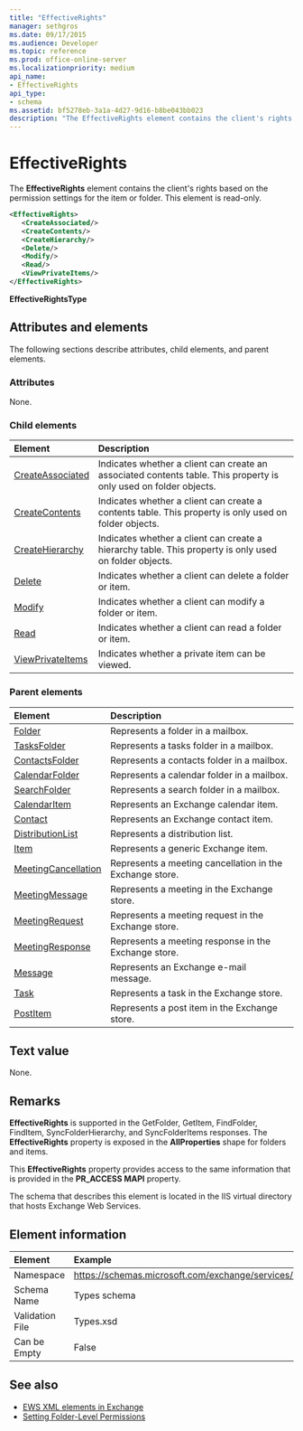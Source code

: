 ```yaml
---
title: "EffectiveRights"
manager: sethgros
ms.date: 09/17/2015
ms.audience: Developer
ms.topic: reference
ms.prod: office-online-server
ms.localizationpriority: medium
api_name:
- EffectiveRights
api_type:
- schema
ms.assetid: bf5278eb-3a1a-4d27-9d16-b8be043bb023
description: "The EffectiveRights element contains the client's rights based on the permission settings for the item or folder. This element is read-only."
---
```


# EffectiveRights

The **EffectiveRights** element contains the client's rights based on the permission settings for the item or folder. This element is read-only. 
  
```XML
<EffectiveRights>
   <CreateAssociated/>
   <CreateContents/>
   <CreateHierarchy/>
   <Delete/>
   <Modify/>
   <Read/>
   <ViewPrivateItems/>
</EffectiveRights>
```

 **EffectiveRightsType**
## Attributes and elements

The following sections describe attributes, child elements, and parent elements.
  
### Attributes

None.
  
### Child elements

|**Element**|**Description**|
|:-----|:-----|
|[CreateAssociated](createassociated.md) <br/> |Indicates whether a client can create an associated contents table. This property is only used on folder objects.  <br/> |
|[CreateContents](createcontents.md) <br/> |Indicates whether a client can create a contents table. This property is only used on folder objects.  <br/> |
|[CreateHierarchy](createhierarchy.md) <br/> |Indicates whether a client can create a hierarchy table. This property is only used on folder objects.  <br/> |
|[Delete](delete.md) <br/> |Indicates whether a client can delete a folder or item.  <br/> |
|[Modify](modify.md) <br/> |Indicates whether a client can modify a folder or item.  <br/> |
|[Read](read.md) <br/> |Indicates whether a client can read a folder or item.  <br/> |
|[ViewPrivateItems](viewprivateitems.md) <br/> |Indicates whether a private item can be viewed.  <br/> |
   
### Parent elements

|**Element**|**Description**|
|:-----|:-----|
|[Folder](folder.md) <br/> |Represents a folder in a mailbox.  <br/> |
|[TasksFolder](tasksfolder.md) <br/> |Represents a tasks folder in a mailbox.  <br/> |
|[ContactsFolder](contactsfolder.md) <br/> |Represents a contacts folder in a mailbox.  <br/> |
|[CalendarFolder](calendarfolder.md) <br/> |Represents a calendar folder in a mailbox.  <br/> |
|[SearchFolder](searchfolder.md) <br/> |Represents a search folder in a mailbox.  <br/> |
|[CalendarItem](calendaritem.md) <br/> |Represents an Exchange calendar item.  <br/> |
|[Contact](contact.md) <br/> |Represents an Exchange contact item.  <br/> |
|[DistributionList](distributionlist.md) <br/> |Represents a distribution list.  <br/> |
|[Item](item.md) <br/> |Represents a generic Exchange item.  <br/> |
|[MeetingCancellation](meetingcancellation.md) <br/> |Represents a meeting cancellation in the Exchange store.  <br/> |
|[MeetingMessage](meetingmessage.md) <br/> |Represents a meeting in the Exchange store.  <br/> |
|[MeetingRequest](meetingrequest.md) <br/> |Represents a meeting request in the Exchange store.  <br/> |
|[MeetingResponse](meetingresponse.md) <br/> |Represents a meeting response in the Exchange store.  <br/> |
|[Message](message-ex15websvcsotherref.md) <br/> |Represents an Exchange e-mail message.  <br/> |
|[Task](task.md) <br/> |Represents a task in the Exchange store.  <br/> |
|[PostItem](postitem.md) <br/> |Represents a post item in the Exchange store.  <br/> |
   
## Text value

None.
  
## Remarks

**EffectiveRights** is supported in the GetFolder, GetItem, FindFolder, FindItem, SyncFolderHierarchy, and SyncFolderItems responses. The **EffectiveRights** property is exposed in the **AllProperties** shape for folders and items. 
  
This **EffectiveRights** property provides access to the same information that is provided in the **PR_ACCESS MAPI** property. 
  
The schema that describes this element is located in the IIS virtual directory that hosts Exchange Web Services.
  
## Element information

| Element | Example |
|:-----|:-----|
|Namespace  <br/> |https://schemas.microsoft.com/exchange/services/2006/types  <br/> |
|Schema Name  <br/> |Types schema  <br/> |
|Validation File  <br/> |Types.xsd  <br/> |
|Can be Empty  <br/> |False  <br/> |
   
## See also

- [EWS XML elements in Exchange](ews-xml-elements-in-exchange.md)
- [Setting Folder-Level Permissions](https://msdn.microsoft.com/library/c7530e86-5112-401c-b10a-9c054ae59f07%28Office.15%29.aspx)

